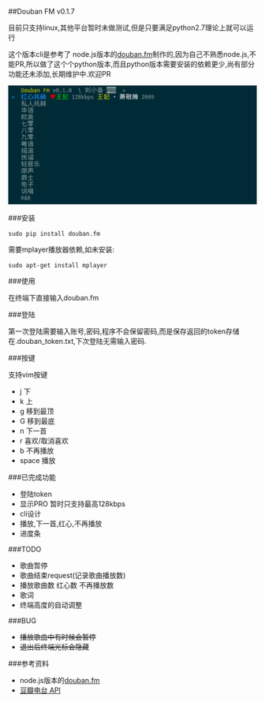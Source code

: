 ##Douban FM v0.1.7


目前只支持linux,其他平台暂时未做测试,但是只要满足python2.7理论上就可以运行

这个版本cli是参考了 node.js版本的[douban.fm](https://github.com/turingou/douban.fm)制作的,因为自己不熟悉node.js,不能PR,所以做了这个个python版本,而且python版本需要安装的依赖更少,尚有部分功能还未添加,长期维护中.欢迎PR


![](img/1.png)

###安装

    sudo pip install douban.fm

需要mplayer播放器依赖,如未安装:

    sudo apt-get install mplayer

###使用

在终端下直接输入douban.fm

###登陆

第一次登陆需要输入账号,密码,程序不会保留密码,而是保存返回的token存储在.douban_token.txt,下次登陆无需输入密码.

###按键

支持vim按键

* j 下
* k 上
* g 移到最顶
* G 移到最底
* n 下一首
* r 喜欢/取消喜欢
* b 不再播放
* space 播放

###已完成功能

* 登陆token
* 显示PRO 暂时只支持最高128kbps
* cli设计
* 播放,下一首,红心,不再播放
* 进度条

###TODO

* 歌曲暂停
* 歌曲结束request(记录歌曲播放数)
* 播放歌曲数 红心数 不再播放数
* 歌词
* 终端高度的自动调整

###BUG

* ~~播放歌曲中有时候会暂停~~
* ~~退出后终端光标会隐藏~~

###参考资料

* node.js版本的[douban.fm](https://github.com/turingou/douban.fm)
* [豆瓣电台 API](https://github.com/zonyitoo/doubanfm-qt/wiki/%E8%B1%86%E7%93%A3FM-API)

